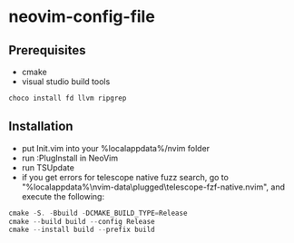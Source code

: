 # neovim-config-file

## Prerequisites
- cmake
- visual studio build tools

``` sh
choco install fd llvm ripgrep
```
## Installation
- put Init.vim into your %localappdata%/nvim folder
- run :PlugInstall in NeoVim
- run TSUpdate
- if you get errors for telescope native fuzz search, go to "%localappdata%\nvim-data\plugged\telescope-fzf-native.nvim\", and execute the following:

``` powershell
cmake -S. -Bbuild -DCMAKE_BUILD_TYPE=Release
cmake --build build --config Release
cmake --install build --prefix build
```
